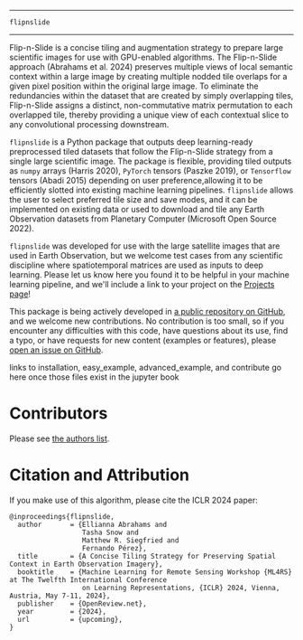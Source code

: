 ****
`flipnslide`
****

Flip-n-Slide is a concise tiling and augmentation strategy to prepare large 
scientific images for use with GPU-enabled algorithms. The Flip-n-Slide
approach (Abrahams et al. 2024) preserves multiple views of local semantic context
within a large image by creating multiple nodded tile overlaps for a given 
pixel position within the original large image. To eliminate the redundancies
within the dataset that are created by simply overlapping tiles, Flip-n-Slide
assigns a distinct, non-commutative matrix permutation to each overlapped 
tile, thereby providing a unique view of each contextual slice to any 
convolutional processing downstream. 


`flipnslide` is a Python package that outputs deep learning-ready preprocessed 
tiled datasets that follow the Flip-n-Slide strategy from a single large 
scientific image. The package is flexible, providing tiled outputs as `numpy` 
arrays (Harris 2020), `PyTorch` tensors (Paszke 2019), or `Tensorflow` tensors 
(Abadi 2015) depending on user preference,allowing it to be efficiently slotted into 
existing machine learning pipelines. `flipnslide` allows the user to select preferred 
tile size and save modes, and it can be implemented on existing data or used to 
download and tile any Earth Observation datasets from Planetary Computer 
(Microsoft Open Source 2022).


`flipnslide` was developed for use with the large satellite images that are used 
in Earth Observation, but we welcome test cases from any scientific discipline where
spatiotemporal matrices are used as inputs to deep learning. Please let us know here 
you found it to be helpful in your machine learning pipeline, and we'll include
a link to your project on the [Projects page]()! 

This package is being actively developed in 
[a public repository on GitHub](https://github.com/elliesch/flipnslide), 
and we welcome new contributions. No contribution is too small, so if you encounter any
difficulties with this code, have questions about its use, find a typo, or have 
requests for new content (examples or features), please 
[open an issue on GitHub](https://github.com/elliesch/flipnslide/issues).


links to installation, easy_example, advanced_example, and contribute go here once those files exist in the jupyter book


Contributors
============

Please see [the authors list](https://github.com/elliesch/flipnslide/blob/main/AUTHORS.md).


Citation and Attribution
========================

If you make use of this algorithm, please cite the ICLR 2024 paper:

    @inproceedings{flipnslide,
      author       = {Ellianna Abrahams and
                      Tasha Snow and
                      Matthew R. Siegfried and
                      Fernando Pérez},
      title        = {A Concise Tiling Strategy for Preserving Spatial Context in Earth Observation Imagery},
      booktitle    = {Machine Learning for Remote Sensing Workshop {ML4RS} at The Twelfth International Conference 
                      on Learning Representations, {ICLR} 2024, Vienna, Austria, May 7-11, 2024},
      publisher    = {OpenReview.net},
      year         = {2024},
      url          = {upcoming},
    }